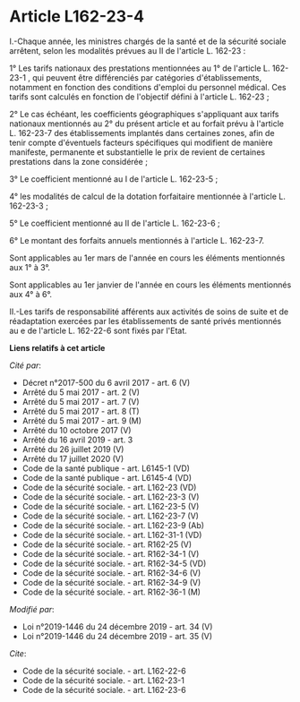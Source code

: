 # Article L162-23-4

I.-Chaque année, les ministres chargés de la santé et de la sécurité sociale arrêtent, selon les modalités prévues au II de
l'article L. 162-23 :

1° Les tarifs nationaux des prestations mentionnées au 1° de l'article L. 162-23-1 , qui peuvent être différenciés par
catégories d'établissements, notamment en fonction des conditions d'emploi du personnel médical. Ces tarifs sont calculés en
fonction de l'objectif défini à l'article L. 162-23 ;

2° Le cas échéant, les coefficients géographiques s'appliquant aux tarifs nationaux mentionnés au 2° du présent article et au
forfait prévu à l'article L. 162-23-7 des établissements implantés dans certaines zones, afin de tenir compte d'éventuels
facteurs spécifiques qui modifient de manière manifeste, permanente et substantielle le prix de revient de certaines
prestations dans la zone considérée ;

3° Le coefficient mentionné au I de l'article L. 162-23-5 ;

4° les modalités de calcul de la dotation forfaitaire mentionnée à l'article L. 162-23-3 ;

5° Le coefficient mentionné au II de l'article L. 162-23-6 ;

6° Le montant des forfaits annuels mentionnés à l'article L. 162-23-7.

Sont applicables au 1er mars de l'année en cours les éléments mentionnés aux 1° à 3°.

Sont applicables au 1er janvier de l'année en cours les éléments mentionnés aux 4° à 6°.

II.-Les tarifs de responsabilité afférents aux activités de soins de suite et de réadaptation exercées par les établissements
de santé privés mentionnés au e de l'article L. 162-22-6 sont fixés par l'Etat.

**Liens relatifs à cet article**

_Cité par_:

  - Décret n°2017-500 du 6 avril 2017 - art. 6 (V)
  - Arrêté du 5 mai 2017 - art. 2 (V)
  - Arrêté du 5 mai 2017 - art. 7 (V)
  - Arrêté du 5 mai 2017 - art. 8 (T)
  - Arrêté du 5 mai 2017 - art. 9 (M)
  - Arrêté du 10 octobre 2017 (V)
  - Arrêté du 16 avril 2019 - art. 3
  - Arrêté du 26 juillet 2019 (V)
  - Arrêté du 17 juillet 2020 (V)
  - Code de la santé publique - art. L6145-1 (VD)
  - Code de la santé publique - art. L6145-4 (VD)
  - Code de la sécurité sociale. - art. L162-23 (VD)
  - Code de la sécurité sociale. - art. L162-23-3 (V)
  - Code de la sécurité sociale. - art. L162-23-5 (V)
  - Code de la sécurité sociale. - art. L162-23-7 (V)
  - Code de la sécurité sociale. - art. L162-23-9 (Ab)
  - Code de la sécurité sociale. - art. L162-31-1 (VD)
  - Code de la sécurité sociale. - art. R162-25 (V)
  - Code de la sécurité sociale. - art. R162-34-1 (V)
  - Code de la sécurité sociale. - art. R162-34-5 (VD)
  - Code de la sécurité sociale. - art. R162-34-6 (V)
  - Code de la sécurité sociale. - art. R162-34-9 (V)
  - Code de la sécurité sociale. - art. R162-36-1 (M)

_Modifié par_:

  - Loi n°2019-1446 du 24 décembre 2019 - art. 34 (V)
  - Loi n°2019-1446 du 24 décembre 2019 - art. 35 (V)

_Cite_:

  - Code de la sécurité sociale. - art. L162-22-6
  - Code de la sécurité sociale. - art. L162-23-1
  - Code de la sécurité sociale. - art. L162-23-6
